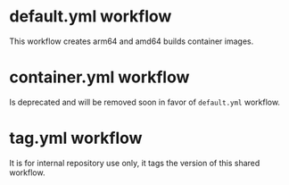 # default.yml workflow

This workflow creates arm64 and amd64 builds container images.

# container.yml workflow

Is deprecated and will be removed soon in favor of `default.yml` workflow.

# tag.yml workflow

It is for internal repository use only, it tags the version of this shared workflow.
